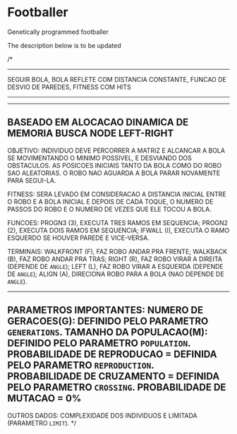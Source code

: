 # Footballer
Genetically programmed footballer

The description below is to be updated

/*
 ******************************************************************************************************
 SEGUIR BOLA, BOLA REFLETE COM DISTANCIA CONSTANTE, FUNCAO DE DESVIO DE PAREDES, FITNESS COM HITS
 ******************************************************************************************************

 -------------------------------------------------------------
 BASEADO EM ALOCACAO DINAMICA DE MEMORIA BUSCA NODE LEFT-RIGHT
 -------------------------------------------------------------

  OBJETIVO:
	INDIVIDUO DEVE PERCORRER A MATRIZ E ALCANCAR A BOLA SE MOVIMENTANDO O MINIMO POSSIVEL, E DESVIANDO
	DOS OBSTACULOS.
	AS POSICOES INICIAIS TANTO DA BOLA COMO DO ROBO SAO ALEATORIAS. O ROBO NAO AGUARDA A BOLA PARAR
	NOVAMENTE PARA SEGUI-LA.

  FITNESS:
	SERA LEVADO EM CONSIDERACAO A DISTANCIA INICIAL ENTRE O ROBO E A BOLA INICIAL E DEPOIS DE CADA TOQUE,
	O NUMERO DE PASSOS DO ROBO E O NUMERO DE VEZES QUE ELE TOCOU A BOLA.

  FUNCOES:
	PROGN3  (3), EXECUTA TRES RAMOS EM SEQUENCIA;
	PROGN2  (2), EXECUTA DOIS RAMOS EM SEQUENCIA;
	IFWALL  (I), EXECUTA O RAMO ESQUERDO SE HOUVER PAREDE E VICE-VERSA.

  TERMINAIS:
	WALKFRONT (F), FAZ ROBO ANDAR PRA FRENTE;
	WALKBACK  (B), FAZ ROBO ANDAR PRA TRAS;
	RIGHT     (R), FAZ ROBO VIRAR A DIREITA (DEPENDE DE `ANGLE`);
	LEFT      (L), FAZ ROBO VIRAR A ESQUERDA (DEPENDE DE `ANGLE`);
	ALIGN     (A), DIRECIONA ROBO PARA A BOLA (NAO DEPENDE DE `ANGLE`).

  ----------------------------------------------------------
  PARAMETROS IMPORTANTES:
	NUMERO DE GERACOES(G): DEFINIDO PELO PARAMETRO `GENERATIONS`.
	TAMANHO DA POPULACAO(M): DEFINIDO PELO PARAMETRO `POPULATION`.
	PROBABILIDADE DE REPRODUCAO = DEFINIDA PELO PARAMETRO `REPRODUCTION`.
	PROBABILIDADE DE CRUZAMENTO = DEFINIDA PELO PARAMETRO `CROSSING`.
	PROBABILIDADE DE MUTACAO    =  0%
  ----------------------------------------------------------

  OUTROS DADOS:
	COMPLEXIDADE DOS INDIVIDUOS E LIMITADA (PARAMETRO `LIMIT`).
*/
